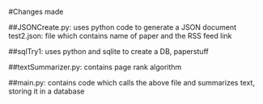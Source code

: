 #Changes made

##JSONCreate.py: uses python code to generate a JSON document
test2.json: file which contains name of paper and the RSS feed link

##sqlTry1: uses python and sqlite to create a DB, paperstuff

##textSummarizer.py: contains page rank algorithm

##main.py: contains code which calls the above file and summarizes text, storing it in a database
